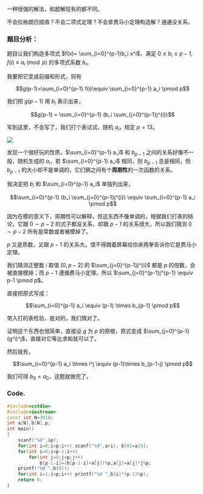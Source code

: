 一种很强的解法，和题解现有的都不同。

不会拉格朗日插值？不会二项式定理？不会拿费马小定理构造解？通通没关系。

### 题目分析：

题目让我们构造多项式 $f(x)= \sum_{i=0}^{p-1}b_i x^i$，满足 $0 \le b_i \le p-1,f(i) \equiv a_i \pmod p$ 的多项式系数 $b_i$。

我要把它变成前缀和形式，则有 

$$g(p-1)=\sum_{i=0}^{p-1} f(i)\equiv \sum_{i=0}^{p-1} a_i \pmod p$$

我们把 $g(p-1)$ 用 $b_i$ 表示出来，

$$g(p-1) = \sum_{i=0}^{p-1} (b_i \sum_{j=0}^{p-1}j^{i})$$

写到这里，不会写了，我们打个表试试，随机 $a_i$，规定 $p=13$。


![](https://cdn.luogu.com.cn/upload/image_hosting/el5gwdya.png)

发现一个很好玩的性质，$\sum_{i=0}^{p-1} a_i$ 和 $b_{p-1}$ 之间的关系好像不一般，随机生成的 $a_i$，若 $\sum_{i=0}^{p-1} a_i$ 相同，则 $b_{p-1}$ 总是相同，但 $b_{p-1}$ 的大小却不是单调的，它们俩之间有个**周期性**的一次函数的关系。

我决定把 $b_i$ 和 $\sum_{i=0}^{p-1} a_i$ 单独列出来，

$$\sum_{i=0}^{p-1} (b_i \sum_{j=0}^{p-1}j^{i}) \equiv \sum_{i=0}^{p-1} a_i \pmod p$$

因为在模的意义下，周期性可以解释，但这东西不像单调的，根据我们打表的结论，它跟 $0 \sim {p-2}$ 的式子都没关系，却跟 $p-1$ 的关系很大，所以我们猜测 $0 \sim {p-2}$ 所有是常数或者被模掉了。

$p$ 又是质数，又跟 $p-1$ 的关系大，恨不得跟着屏幕给你来两拳告诉你它是费马小定理。

我们猜测正整数 $i$ 取值 $[0,p-2]$ 的 $\sum_{j=0}^{p-1}j^{i}$ 都是 $p$ 的倍数，会被直接模掉；而 $p-1$ 遵循费马小定理，所以 $\sum_{j=0}^{p-1}j^{p-1} \equiv p-1 \pmod p$。

直接把原式写成：

$$\sum_{i=0}^{p-1} a_i \equiv (p-1) \times b_{p-1} \pmod p$$

带入打的表检验，是对的，我们猜对了。

证明这个东西也很简单，直接设 $g$ 为 $p$ 的原根，原式变成 $\sum_{j=0}^{p-1} (g^i)^j$，直接对它等比求和就可以了。

然后就有，

$$\sum_{i=0}^{p-1} a_i \times i^j \equiv (p-1)\times b_{p-1-j} \pmod p$$

我们可得 $b_0= a_0$，这题就做完了。

### Code.

```cpp
#include<cstdio>
#include<iostream>
const int N=3010;
int a[N],b[N],p;
int main()
{
	scanf("%d",&p);
	for(int i=0;i<p;i++) scanf("%d",a+i); b[0]=a[0];
	for(int i=0;i<p-1;i++) 
		for(int j=0;j<p;j++) 
			b[p-1-i]=(b[p-1-i]+a[j])%p,a[j]=a[j]*j%p;
	printf("%d ",b[0]); 
	for(int i=1;i<p;i++) printf("%d ",b[i]*(p-1)%p);
	return 0;
}
```